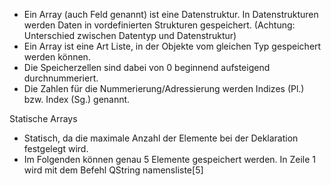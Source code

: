 - Ein Array (auch Feld genannt) ist eine Datenstruktur. In Datenstrukturen werden Daten in vordefinierten Strukturen gespeichert. (Achtung: Unterschied zwischen Datentyp und Datenstruktur)
- Ein Array ist eine Art Liste, in der Objekte vom gleichen Typ gespeichert werden können.
- Die Speicherzellen sind dabei von 0 beginnend aufsteigend durchnummeriert.
- Die Zahlen für die Nummerierung/Adressierung werden Indizes (Pl.) bzw. Index (Sg.) genannt.


Statische Arrays

- Statisch, da die maximale Anzahl der Elemente bei der Deklaration festgelegt wird.
- Im Folgenden können genau 5 Elemente gespeichert werden. In Zeile 1 wird mit dem Befehl QString namensliste[5]
